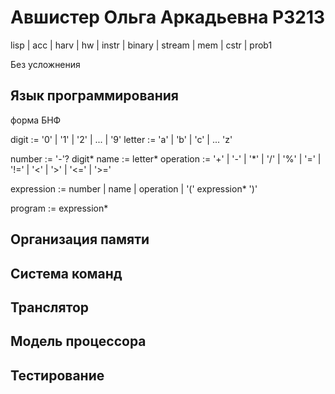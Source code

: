 # Авшистер Ольга Аркадьевна P3213

lisp | acc | harv | hw | instr | binary | stream | mem | cstr | prob1

Без усложнения

## Язык программирования

форма БНФ

digit := '0' | '1' | '2' | ... | '9'
letter := 'a' | 'b' | 'c' | ... 'z'

number := '-'? digit*
name := letter*
operation := '+' | '-' | '*' | '/' | '%' | '=' | '!=' | '<' | '>' | '<=' | '>='

expression := 
    number | 
    name | 
    operation |
    '(' expression* ')'

program := expression*

## Организация памяти

## Система команд

## Транслятор

## Модель процессора

## Тестирование

